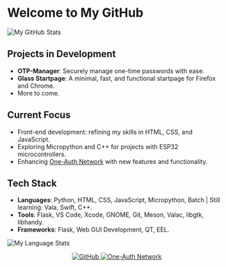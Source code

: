 # Welcome to My GitHub

![My GitHub Stats](https://github-readme-stats.vercel.app/api?username=Migrim&show_icons=true&theme=jolly)

## Projects in Development

- **OTP-Manager**: Securely manage one-time passwords with ease.
- **Glass Startpage**: A minimal, fast, and functional startpage for Firefox and Chrome.
- More to come.

## Current Focus

- Front-end development: refining my skills in HTML, CSS, and JavaScript.
- Exploring Micropython and C++ for projects with ESP32 microcontrollers.
- Enhancing [One-Auth Network](https://one-auth.net) with new features and functionality.

## Tech Stack

- **Languages**: Python, HTML, CSS, JavaScript, Micropython, Batch | Still learning: Vala, Swift, C++.
- **Tools**: Flask, VS Code, Xcode, GNOME, Git, Meson, Valac, libgtk, libhandy.
- **Frameworks**: Flask, Web GUI Development, QT, EEL.

![My Language Stats](https://github-readme-stats.vercel.app/api/top-langs/?username=migrim&layout=compact&theme=jolly)

<p align="center">
  <a href="https://github.com/Migrim">
    <img src="https://img.shields.io/badge/GitHub-181717?style=flat&logo=github&logoColor=white" alt="GitHub">
  </a>
  <a href="https://one-auth.net">
    <img src="https://img.shields.io/badge/One--Auth_Network-4285F4?style=flat&logo=website&logoColor=white" alt="One-Auth Network">
  </a>
</p>

